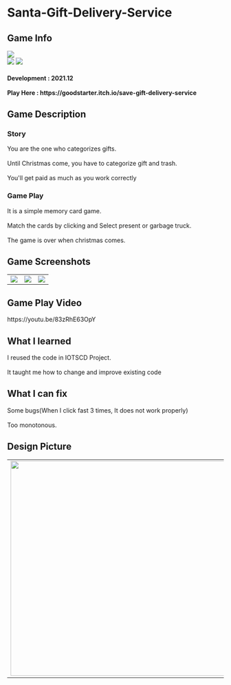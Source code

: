 # Santa-Gift-Delivery-Service
 <div>
    <h2> Game Info </h2>
    <img src = "https://img.itch.zone/aW1nLzc3MzczNzMucG5n/347x500/GlXWrA.png"><br>
    <img src="https://img.shields.io/badge/Unity-yellow?style=flat-square&logo=Unity&logoColor=FFFFFF"/>
    <img src="https://img.shields.io/badge/Puzzle-purple"/>
    <h4> Development : 2021.12 <br><br>
    Play Here : https://goodstarter.itch.io/save-gift-delivery-service
    
  </div>
  <div>
    <h2> Game Description </h2>
    <h3> Story </h3>
     You are the one who categorizes gifts. <br><br>
    Until Christmas come, you have to categorize gift and trash. <br><br>
    You'll get paid as much as you work correctly
    <h3> Game Play </h3>
     It is a simple memory card game. <br><br>
    Match the cards by clicking and Select present or garbage truck.<br><br>
    The game is over when christmas comes.
  </div>
  <div>
    <h2> Game Screenshots </h2>
      <table>
        <td><img src = "https://img.itch.zone/aW1hZ2UvMTMzMDQyNy84ODQzNDI0LnBuZw==/347x500/onfhGr.png"></td>
        <td><img src = "https://img.itch.zone/aW1hZ2UvMTMzMDQyNy84ODQzNDI2LnBuZw==/347x500/fh%2B54q.png"></td>
        <td><img src = "https://img.itch.zone/aW1hZ2UvMTMzMDQyNy84ODQzNDI1LnBuZw==/347x500/TLqQOa.png"></td>
      </table>
  </div>
  <div>
    <h2> Game Play Video </h2>
    https://youtu.be/83zRhE63OpY
  </div>
  <div>
    <h2> What I learned </h2>
      I reused the code in IOTSCD Project.<br><br>
      It taught me how to change and improve existing code
  </div>
  <div>
    <h2> What I can fix </h2>
      Some bugs(When I click fast 3 times, It does not work properly)<br><br>
      Too monotonous.
   <h2> Design Picture </h2>
   <table>
        <td><img src = "https://postfiles.pstatic.net/MjAyMjA1MDVfMTA4/MDAxNjUxNzM5MDUyMzk3.6YlWsQivWc9p60n36ss3qvyUFBIkELz4kH8OnpQA8B4g.GFOWlIgeTlhi5LWCSCdTBFOjTvhBhQn_TuKpZPrOUqYg.JPEG.tdj04131/KakaoTalk_20220505_172230677.jpg?type=w773" height = 500></td>
      </table>
  </div>
